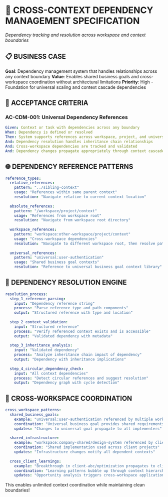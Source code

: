 # 🔗 CROSS-CONTEXT DEPENDENCY MANAGEMENT SPECIFICATION

*Dependency tracking and resolution across workspace and context boundaries*

## 📋 **BUSINESS CASE**

**Goal**: Dependency management system that handles relationships across any context boundary
**Value**: Enables shared business goals and cross-workspace coordination without architectural limitations
**Priority**: High - Foundation for universal scaling and context cascade dependencies

## 🎯 **ACCEPTANCE CRITERIA**

### **AC-CDM-001: Universal Dependency References**
```yaml
Given: Context or task with dependencies across any boundary
When: Dependency is defined or resolved
Then: System supports references across workspace, project, and universal contexts
And: Dependency resolution handles inheritance chain relationships
And: Cross-workspace dependencies are tracked and validated
And: Dependency changes propagate appropriately through context cascade
```

## 🌐 **DEPENDENCY REFERENCE PATTERNS**

```yaml
reference_types:
  relative_references:
    pattern: "../sibling-context"
    usage: "References within same parent context"
    resolution: "Navigate relative to current context location"
    
  absolute_references:
    pattern: "/workspace/project/context"
    usage: "References from workspace root"
    resolution: "Navigate from workspace root directory"
    
  workspace_references:
    pattern: "workspace:other-workspace/project/context"
    usage: "Cross-workspace dependencies"
    resolution: "Navigate to different workspace root, then resolve path"
    
  universal_references:
    pattern: "universal:user-authentication"
    usage: "Shared business goal contexts"
    resolution: "Reference to universal business goal context library"
```

## 🔄 **DEPENDENCY RESOLUTION ENGINE**

```yaml
resolution_process:
  step_1_reference_parsing:
    input: "Dependency reference string"
    process: "Parse reference type and path components"
    output: "Structured reference with type and location"
    
  step_2_context_validation:
    input: "Structured reference"
    process: "Verify referenced context exists and is accessible"
    output: "Validated dependency with metadata"
    
  step_3_inheritance_analysis:
    input: "Validated dependency"
    process: "Analyze inheritance chain impact of dependency"
    output: "Dependency with inheritance implications"
    
  step_4_circular_dependency_check:
    input: "All context dependencies"
    process: "Detect circular references and suggest resolution"
    output: "Dependency graph with cycle detection"
```

## 🌊 **CROSS-WORKSPACE COORDINATION**

```yaml
cross_workspace_patterns:
  shared_business_goals:
    example: "universal:user-authentication referenced by multiple workspaces"
    coordination: "Universal business goal provides shared requirements"
    updates: "Changes to universal goal propagate to all implementers"
    
  shared_infrastructure:
    example: "workspace:company-shared/design-system referenced by client workspaces"
    coordination: "Shared implementation used across client projects"
    updates: "Infrastructure changes notify all dependent contexts"
    
  cross_client_learnings:
    example: "Breakthrough in client-abc/optimization propagates to client-def"
    coordination: "Learning patterns bubble up through context hierarchy"
    updates: "Opportunity analysis triggers cross-workspace application"
```

This enables unlimited context coordination while maintaining clean boundaries!